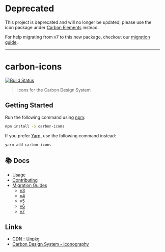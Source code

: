 # Deprecated

This project is deprecated and will no longer be updated, please use the icon package under [Carbon Elements](https://github.com/IBM/carbon-elements/tree/master/packages/icons) instead.

For help migrating from v7 to this new package, checkout our [migration guide](https://github.com/IBM/carbon-elements/blob/master/docs/migration/10.x-icons.md).

---

# carbon-icons

[![Build Status](https://travis-ci.org/carbon-design-system/carbon-icons.svg?branch=master)](https://travis-ci.org/carbon-design-system/carbon-icons)

> Icons for the Carbon Design System

## Getting Started

Run the following command using [npm](https://www.npmjs.com/):

```bash
npm install -S carbon-icons
```

If you prefer [Yarn](https://yarnpkg.com/en/), use the following command instead:

```bash
yarn add carbon-icons
```

## :books: Docs

- [Usage](https://github.com/carbon-design-system/carbon-icons/blob/master/docs/usage.md)
- [Contributing](https://github.com/carbon-design-system/carbon-icons/blob/master/.github/CONTRIBUTING.md)
- [Migration Guides](https://github.com/carbon-design-system/carbon-icons/tree/master/docs/migration-guides)
  - [v3](https://github.com/carbon-design-system/carbon-icons/tree/master/docs/migration-guides/migration-v3.md)
  - [v4](https://github.com/carbon-design-system/carbon-icons/tree/master/docs/migration-guides/migration-v4.md)
  - [v5](https://github.com/carbon-design-system/carbon-icons/tree/master/docs/migration-guides/migration-v5.md)
  - [v6](https://github.com/carbon-design-system/carbon-icons/tree/master/docs/migration-guides/migration-v6.md)
  - [v7](https://github.com/carbon-design-system/carbon-icons/tree/master/docs/migration-guides/migration-v7.md)

## Links

- [CDN - Unpkg](https://unpkg.com/carbon-icons/dist/)
- [Carbon Design System - Iconography](http://carbondesignsystem.com/guidelines/iconography/library)
